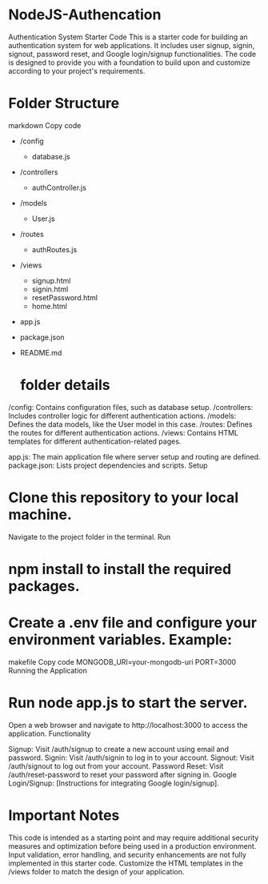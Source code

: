 # NodeJS-Authencation

Authentication System Starter Code
This is a starter code for building an authentication system for web applications. It includes user signup, signin, signout, password reset, and Google login/signup functionalities. The code is designed to provide you with a foundation to build upon and customize according to your project's requirements.

# Folder Structure
markdown
Copy code
- /config
  - database.js
- /controllers
  - authController.js
- /models
  - User.js
- /routes
  - authRoutes.js
- /views
  - signup.html
  - signin.html
  - resetPassword.html
  - home.html
- app.js
- package.json
- README.md

  # folder details
/config: Contains configuration files, such as database setup.
/controllers: Includes controller logic for different authentication actions.
/models: Defines the data models, like the User model in this case.
/routes: Defines the routes for different authentication actions.
/views: Contains HTML templates for different authentication-related pages.

app.js: The main application file where server setup and routing are defined.
package.json: Lists project dependencies and scripts.
Setup

# Clone this repository to your local machine.

Navigate to the project folder in the terminal.
Run 
# npm install to install the required packages.

# Create a .env file and configure your environment variables. Example:
makefile
Copy code
MONGODB_URI=your-mongodb-uri
PORT=3000
Running the Application

# Run node app.js to start the server.

Open a web browser and navigate to http://localhost:3000 to access the application.
Functionality

Signup: Visit /auth/signup to create a new account using email and password.
Signin: Visit /auth/signin to log in to your account.
Signout: Visit /auth/signout to log out from your account.
Password Reset: Visit /auth/reset-password to reset your password after signing in.
Google Login/Signup: [Instructions for integrating Google login/signup].


# Important Notes

This code is intended as a starting point and may require additional security measures and optimization before being used in a production environment.
Input validation, error handling, and security enhancements are not fully implemented in this starter code.
Customize the HTML templates in the /views folder to match the design of your application.
